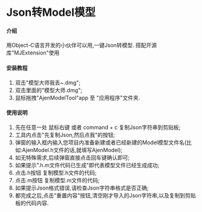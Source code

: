 # Json转Model模型

#### 介绍
用Object-C语言开发的小伙伴可以用,一键Json转模型. 搭配开源库"MJExtension"使用


#### 安装教程

1.  双击"模型大师我丢~.dmg";
2.  双击里面的"模型大师.dmg";
3.  鼠标拖拽"AjenModelTool"app 至 "应用程序"文件夹.

#### 使用说明

1.  先在任意一处 鼠标右键 或者 command + c 复制Json字符串到剪贴板;
2.  工具内点击"先复制Json,然后点我"的按钮;
3.  弹窗的输入框内输入您项目内准备新建或者已经新建的Model模型文件名(比如:AjenModel.h文件的话,就填写AjenModel);
4.  如无特殊需求,后续弹窗直接点击回车键确认即可;
5.  如果提示".h.m文件代码已生成"即代表模型文件已经生成成功;
6.  点击.h按钮 复制模型.h文件的代码;
7.  点击.m按钮 复制模型.m文件的代码;
8.  如果提示Json格式错误,请检查Json字符串格式是否正确;
9.  都完成之后,点击"重置内容"按钮,清空刚才导入的Json字符串,以及复制到剪贴板的代码内容.


